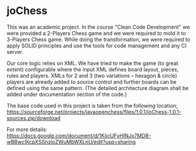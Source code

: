 # joChess

This was an academic project. In the course "Clean Code Development" we were provided a 2-Players Chess game and we were required to mold it to 3-Players Chess game. While doing the transformation, we were required to apply SOLID principles and use the tools for code management and any CI server.

Our core logic relies on XML. We have tried to make the game (to great extent) configurable where the input XML defines board layout, pieces, rules and players. XMLs for 2 and 3 (two variations – hexagon & circle) players are already added to source control and further boards can be defined using the same pattern. (The detailed architecture diagram shall be added under documentation section of the code.)

The base code used in this project is taken from the following location;
https://sourceforge.net/projects/javaopenchess/files/1.0.1/joChess-1.0.1-sources.zip/download

For more details: https://docs.google.com/document/d/1KiicUFyHlNJx7MD8-wBBwc9jcpXSSnzioZWuMbWXLnU/edit?usp=sharing
